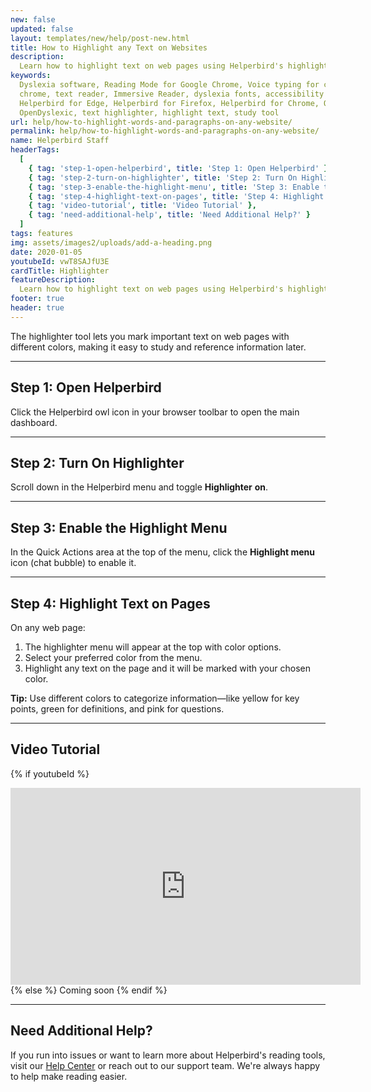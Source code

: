 ```yaml
---
new: false
updated: false
layout: templates/new/help/post-new.html
title: How to Highlight any Text on Websites
description:
  Learn how to highlight text on web pages using Helperbird's highlighter tool for easier studying and reference.
keywords:
  Dyslexia software, Reading Mode for Google Chrome, Voice typing for chrome, Text to speech for
  chrome, text reader, Immersive Reader, dyslexia fonts, accessibility software, dyslexia software,
  Helperbird for Edge, Helperbird for Firefox, Helperbird for Chrome, Opendyslexic for Chrome,
  OpenDyslexic, text highlighter, highlight text, study tool
url: help/how-to-highlight-words-and-paragraphs-on-any-website/
permalink: help/how-to-highlight-words-and-paragraphs-on-any-website/
name: Helperbird Staff
headerTags:
  [
    { tag: 'step-1-open-helperbird', title: 'Step 1: Open Helperbird' },
    { tag: 'step-2-turn-on-highlighter', title: 'Step 2: Turn On Highlighter' },
    { tag: 'step-3-enable-the-highlight-menu', title: 'Step 3: Enable the Highlight Menu' },
    { tag: 'step-4-highlight-text-on-pages', title: 'Step 4: Highlight Text on Pages' },
    { tag: 'video-tutorial', title: 'Video Tutorial' },
    { tag: 'need-additional-help', title: 'Need Additional Help?' }
  ]
tags: features
img: assets/images2/uploads/add-a-heading.png
date: 2020-01-05
youtubeId: vwT8SAJfU3E
cardTitle: Highlighter
featureDescription:
  Learn how to highlight text on web pages using Helperbird's highlighter tool for easier studying and reference.
footer: true
header: true
---
```


The highlighter tool lets you mark important text on web pages with different colors, making it easy to study and reference information later.

---

## Step 1: Open Helperbird

Click the Helperbird owl icon in your browser toolbar to open the main dashboard.

---

## Step 2: Turn On Highlighter

Scroll down in the Helperbird menu and toggle **Highlighter** **on**.


---

## Step 3: Enable the Highlight Menu

In the Quick Actions area at the top of the menu, click the **Highlight menu** icon (chat bubble) to enable it.


---

## Step 4: Highlight Text on Pages

On any web page:
1. The highlighter menu will appear at the top with color options.
2. Select your preferred color from the menu.
3. Highlight any text on the page and it will be marked with your chosen color.


**Tip:** Use different colors to categorize information—like yellow for key points, green for definitions, and pink for questions.

---

## Video Tutorial

{% if youtubeId %}
<iframe width="560" height="315" class="aspect-square rounded-2xl mb-8 mt-8" src="https://www.youtube-nocookie.com/embed/{{ youtubeId }}?si=6BtkhydcpJ8UFQ_l" title="YouTube video player" frameborder="0" allow="accelerometer; autoplay; clipboard-write; encrypted-media; gyroscope; picture-in-picture; web-share" allowfullscreen></iframe>
{% else %}
Coming soon
{% endif %}

---

## Need Additional Help?

If you run into issues or want to learn more about Helperbird's reading tools, visit our [Help Center](https://www.helperbird.com/help) or reach out to our support team. We're always happy to help make reading easier.
